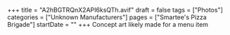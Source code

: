 +++
title = "A2hBGTRQnX2API6ksQTh.avif"
draft = false
tags = ["Photos"]
categories = ["Unknown Manufacturers"]
pages = ["Smartee's Pizza Brigade"]
startDate = ""
+++
Concept art likely made for a menu item
